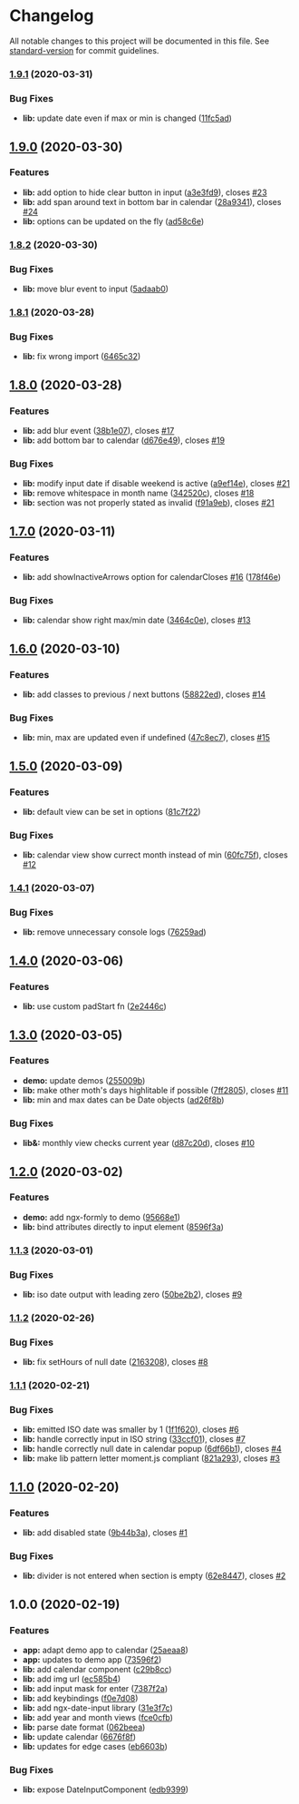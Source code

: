 # Changelog

All notable changes to this project will be documented in this file. See [standard-version](https://github.com/conventional-changelog/standard-version) for commit guidelines.

### [1.9.1](https://github.com/stumpam/ngx-date-input/compare/v1.9.0-build-4...v1.9.1) (2020-03-31)


### Bug Fixes

* **lib:** update date even if max or min is changed ([11fc5ad](https://github.com/stumpam/ngx-date-input/commit/11fc5ad9b761b8372f6a7987a6e2ba07ed0a3e99))

## [1.9.0](https://github.com/stumpam/ngx-date-input/compare/v1.8.2...v1.9.0) (2020-03-30)


### Features

* **lib:** add option to hide clear button in input ([a3e3fd9](https://github.com/stumpam/ngx-date-input/commit/a3e3fd9dc5c00fc07c3908c6701e94b680359f57)), closes [#23](https://github.com/stumpam/ngx-date-input/issues/23)
* **lib:** add span around text in bottom bar in calendar ([28a9341](https://github.com/stumpam/ngx-date-input/commit/28a9341a5ee52af78783edceff0200e254d390e1)), closes [#24](https://github.com/stumpam/ngx-date-input/issues/24)
* **lib:** options can be updated on the fly ([ad58c6e](https://github.com/stumpam/ngx-date-input/commit/ad58c6ea3fb8533c164c4a6b7b0f985235e3aebb))

### [1.8.2](https://github.com/stumpam/ngx-date-input/compare/v1.8.1...v1.8.2) (2020-03-30)


### Bug Fixes

* **lib:** move blur event to input ([5adaab0](https://github.com/stumpam/ngx-date-input/commit/5adaab0e588ea300c9184b87c9a5d8605c91430a))

### [1.8.1](https://github.com/stumpam/ngx-date-input/compare/v1.8.0...v1.8.1) (2020-03-28)


### Bug Fixes

* **lib:** fix wrong import ([6465c32](https://github.com/stumpam/ngx-date-input/commit/6465c3269775b5f1bb2a245dbca69b64f38fcbe0))

## [1.8.0](https://github.com/stumpam/ngx-date-input/compare/v1.7.0...v1.8.0) (2020-03-28)


### Features

* **lib:** add blur event ([38b1e07](https://github.com/stumpam/ngx-date-input/commit/38b1e077653ce8ba80d3554956d326d1bb2d15c6)), closes [#17](https://github.com/stumpam/ngx-date-input/issues/17)
* **lib:** add bottom bar to calendar ([d676e49](https://github.com/stumpam/ngx-date-input/commit/d676e49df5203ed4d9be13700f5f2b142144b2a5)), closes [#19](https://github.com/stumpam/ngx-date-input/issues/19)


### Bug Fixes

* **lib:** modify input date if disable weekend is active ([a9ef14e](https://github.com/stumpam/ngx-date-input/commit/a9ef14e5266f170f68f11dc1a95de6899a0cfbeb)), closes [#21](https://github.com/stumpam/ngx-date-input/issues/21)
* **lib:** remove whitespace in month name ([342520c](https://github.com/stumpam/ngx-date-input/commit/342520c50f1bfbd03aa7089b946d53e9a3888884)), closes [#18](https://github.com/stumpam/ngx-date-input/issues/18)
* **lib:** section was not properly stated as invalid ([f91a9eb](https://github.com/stumpam/ngx-date-input/commit/f91a9ebae501fa8541ab045305eb6122388aa463)), closes [#21](https://github.com/stumpam/ngx-date-input/issues/21)

## [1.7.0](https://github.com/stumpam/ngx-date-input/compare/v1.6.0...v1.7.0) (2020-03-11)


### Features

* **lib:** add showInactiveArrows option for calendarCloses [#16](https://github.com/stumpam/ngx-date-input/issues/16) ([178f46e](https://github.com/stumpam/ngx-date-input/commit/178f46ea979975bbef6a614e317993931d8c0429))


### Bug Fixes

* **lib:** calendar show right max/min date ([3464c0e](https://github.com/stumpam/ngx-date-input/commit/3464c0ef823b520751e4e5a8e017ddb746044da3)), closes [#13](https://github.com/stumpam/ngx-date-input/issues/13)

## [1.6.0](https://github.com/stumpam/ngx-date-input/compare/v1.5.0...v1.6.0) (2020-03-10)


### Features

* **lib:** add classes to previous / next buttons ([58822ed](https://github.com/stumpam/ngx-date-input/commit/58822eda91d7a0d480477616cdd146fa64c9a0cb)), closes [#14](https://github.com/stumpam/ngx-date-input/issues/14)


### Bug Fixes

* **lib:** min, max are updated even if undefined ([47c8ec7](https://github.com/stumpam/ngx-date-input/commit/47c8ec7e68e1ead6f681ebb9024fbb6f9789cc11)), closes [#15](https://github.com/stumpam/ngx-date-input/issues/15)

## [1.5.0](https://github.com/stumpam/ngx-date-input/compare/v1.4.1...v1.5.0) (2020-03-09)


### Features

* **lib:** default view can be set in options ([81c7f22](https://github.com/stumpam/ngx-date-input/commit/81c7f223dfdba1af48298362949f5653122b56a9))


### Bug Fixes

* **lib:** calendar view show currect month instead of min ([60fc75f](https://github.com/stumpam/ngx-date-input/commit/60fc75fc91b6131f78b98501c133bc4cb19f33ad)), closes [#12](https://github.com/stumpam/ngx-date-input/issues/12)

### [1.4.1](https://github.com/stumpam/ngx-date-input/compare/v1.4.0...v1.4.1) (2020-03-07)


### Bug Fixes

* **lib:** remove unnecessary console logs ([76259ad](https://github.com/stumpam/ngx-date-input/commit/76259adbbecee1b17f66c063ac21f3137fa1005c))

## [1.4.0](https://github.com/stumpam/ngx-date-input/compare/v1.3.0...v1.4.0) (2020-03-06)


### Features

* **lib:** use custom padStart fn ([2e2446c](https://github.com/stumpam/ngx-date-input/commit/2e2446cff4eb480874f71350b80f1903dc1f6b2f))

## [1.3.0](https://github.com/stumpam/ngx-date-input/compare/v1.2.0...v1.3.0) (2020-03-05)


### Features

* **demo:** update demos ([255009b](https://github.com/stumpam/ngx-date-input/commit/255009b0c4002e8c20e91cee04a8c1b059979866))
* **lib:** make other moth's days highlitable if possible ([7ff2805](https://github.com/stumpam/ngx-date-input/commit/7ff280524d43af1596e16668ca3dd5e92668fcbb)), closes [#11](https://github.com/stumpam/ngx-date-input/issues/11)
* **lib:** min and max dates can be Date objects ([ad26f8b](https://github.com/stumpam/ngx-date-input/commit/ad26f8b005d755430cd5ec2b55eba1cc88d3dbcf))


### Bug Fixes

* **lib&:** monthly view checks current year ([d87c20d](https://github.com/stumpam/ngx-date-input/commit/d87c20d05afe45875ce0484e25a03513fcd6fd51)), closes [#10](https://github.com/stumpam/ngx-date-input/issues/10)

## [1.2.0](https://github.com/stumpam/ngx-date-input/compare/v1.1.3...v1.2.0) (2020-03-02)


### Features

* **demo:** add ngx-formly to demo ([95668e1](https://github.com/stumpam/ngx-date-input/commit/95668e199f340b181885d6d1a9294b008424ca60))
* **lib:** bind attributes directly to input element ([8596f3a](https://github.com/stumpam/ngx-date-input/commit/8596f3ab1031f0e3baf4e7bf80ee8f30c1372f1f))

### [1.1.3](https://github.com/stumpam/ngx-date-input/compare/v1.1.2...v1.1.3) (2020-03-01)


### Bug Fixes

* **lib:** iso date output with leading zero ([50be2b2](https://github.com/stumpam/ngx-date-input/commit/50be2b2b5ea55f1752e40ab0e52e37f15fcab0d6)), closes [#9](https://github.com/stumpam/ngx-date-input/issues/9)

### [1.1.2](https://github.com/stumpam/ngx-date-input/compare/v1.1.1...v1.1.2) (2020-02-26)


### Bug Fixes

* **lib:** fix setHours of null date ([2163208](https://github.com/stumpam/ngx-date-input/commit/2163208d223b836100a48d4e91b64b733d6003c7)), closes [#8](https://github.com/stumpam/ngx-date-input/issues/8)

### [1.1.1](https://github.com/stumpam/ngx-date-input/compare/v1.1.0...v1.1.1) (2020-02-21)


### Bug Fixes

* **lib:** emitted ISO date was smaller by 1 ([1f1f620](https://github.com/stumpam/ngx-date-input/commit/1f1f620947f752690c82b736f6ffe6ea0d9f439d)), closes [#6](https://github.com/stumpam/ngx-date-input/issues/6)
* **lib:** handle correctly input in ISO string ([33ccf01](https://github.com/stumpam/ngx-date-input/commit/33ccf0121ba4e16ea7be4030371bbe2596cf7cb6)), closes [#7](https://github.com/stumpam/ngx-date-input/issues/7)
* **lib:** handle correctly null date in calendar popup ([6df66b1](https://github.com/stumpam/ngx-date-input/commit/6df66b17fb401584f8bf6dfaac428841b67ce8e9)), closes [#4](https://github.com/stumpam/ngx-date-input/issues/4)
* **lib:** make lib pattern letter moment.js compliant ([821a293](https://github.com/stumpam/ngx-date-input/commit/821a293bb45aaff10b9b104df053c022fbf8b9e5)), closes [#3](https://github.com/stumpam/ngx-date-input/issues/3)

## [1.1.0](https://github.com/stumpam/ngx-date-input/compare/v1.0.0...v1.1.0) (2020-02-20)


### Features

* **lib:** add disabled state ([9b44b3a](https://github.com/stumpam/ngx-date-input/commit/9b44b3a830b782adf9c3be4a366c6ee6fa21f675)), closes [#1](https://github.com/stumpam/ngx-date-input/issues/1)


### Bug Fixes

* **lib:** divider is not entered when section is empty ([62e8447](https://github.com/stumpam/ngx-date-input/commit/62e844737eaefe7053dff774625b26398b46d310)), closes [#2](https://github.com/stumpam/ngx-date-input/issues/2)

## 1.0.0 (2020-02-19)


### Features

* **app:** adapt demo app to calendar ([25aeaa8](https://github.com/stumpam/ngx-date-input/commit/25aeaa82b01663e830221a2691779711516fcd3d))
* **app:** updates to demo app ([73596f2](https://github.com/stumpam/ngx-date-input/commit/73596f2be4e5bb187d941a02defccdd9549b8760))
* **lib:** add calendar component ([c29b8cc](https://github.com/stumpam/ngx-date-input/commit/c29b8cc7c01150d5f93f879b33eb5c0375f672e2))
* **lib:** add img url ([ec585b4](https://github.com/stumpam/ngx-date-input/commit/ec585b41389ae1f7df762d3fa538a41203750ea4))
* **lib:** add input mask for enter ([7387f2a](https://github.com/stumpam/ngx-date-input/commit/7387f2af77b1c3de125032e88d72b17210dc9fdb))
* **lib:** add keybindings ([f0e7d08](https://github.com/stumpam/ngx-date-input/commit/f0e7d082f86da71dfe207bcf238b1f653f2bea0e))
* **lib:** add ngx-date-input library ([31e3f7c](https://github.com/stumpam/ngx-date-input/commit/31e3f7c52e9702b6497ef7328a6007239f68ac76))
* **lib:** add year and month views ([fce0cfb](https://github.com/stumpam/ngx-date-input/commit/fce0cfb5d4abef62f2ba060519746a556c7c30a3))
* **lib:** parse date format ([062beea](https://github.com/stumpam/ngx-date-input/commit/062beea80a50af63de0e98abcc9b8f31dba8a839))
* **lib:** update calendar ([6676f8f](https://github.com/stumpam/ngx-date-input/commit/6676f8f1f9c3565372ed1059d89537dd576edd0d))
* **lib:** updates for edge cases ([eb6603b](https://github.com/stumpam/ngx-date-input/commit/eb6603b54f951d5164b6d823181899fa0629e81f))


### Bug Fixes

* **lib:** expose DateInputComponent ([edb9399](https://github.com/stumpam/ngx-date-input/commit/edb93994153f08c3e0693d4a0ddad192ab6230ca))
